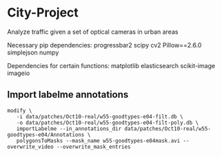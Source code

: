 City-Project
============

Analyze traffic given a set of optical cameras in urban areas

Necessary pip dependencies:
progressbar2
scipy
cv2
Pillow==2.6.0
simplejson
numpy

Dependencies for certain functions:
matplotlib
elasticsearch
scikit-image
imageio


## Import labelme annotations
```
modify \
   -i data/patches/Oct10-real/w55-goodtypes-e04-filt.db \
   -o data/patches/Oct10-real/w55-goodtypes-e04-filt-poly.db \
   importLabelme --in_annotations_dir data/patches/Oct10-real/w55-goodtypes-e04/Annotations \
   polygonsToMasks --mask_name w55-goodtypes-e04mask.avi --overwrite_video --overwrite_mask_entries
```

